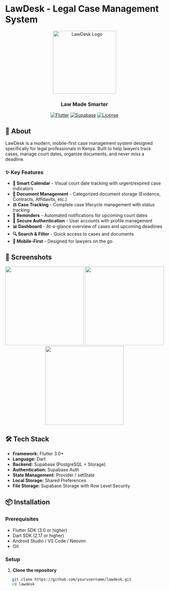# LawDesk - Legal Case Management System

<div align="center">
  <img src="assets/logo.png" alt="LawDesk Logo" width="200"/>
  
  ### Law Made Smarter
  
  [![Flutter](https://img.shields.io/badge/Flutter-3.0+-02569B?style=flat&logo=flutter)](https://flutter.dev)
  [![Supabase](https://img.shields.io/badge/Supabase-Backend-3ECF8E?style=flat&logo=supabase)](https://supabase.com)
  [![License](https://img.shields.io/badge/License-MIT-blue.svg)](LICENSE)
  
</div>

## 📱 About

LawDesk is a modern, mobile-first case management system designed specifically for legal professionals in Kenya. Built to help lawyers track cases, manage court dates, organize documents, and never miss a deadline.

### ✨ Key Features

- **📅 Smart Calendar** - Visual court date tracking with urgent/expired case indicators
- **📂 Document Management** - Categorized document storage (Evidence, Contracts, Affidavits, etc.)
- **⚖️ Case Tracking** - Complete case lifecycle management with status tracking
- **🔔 Reminders** - Automated notifications for upcoming court dates
- **🔐 Secure Authentication** - User accounts with profile management
- **📊 Dashboard** - At-a-glance overview of cases and upcoming deadlines
- **🔍 Search & Filter** - Quick access to cases and documents
- **📱 Mobile-First** - Designed for lawyers on the go

## 🚀 Screenshots

<div align="center">
  <img src="screenshots/dashboard.png" width="250" />
  <img src="screenshots/calendar.png" width="250" />
  <img src="screenshots/documents.png" width="250" />
</div>

## 🛠️ Tech Stack

- **Framework:** Flutter 3.0+
- **Language:** Dart
- **Backend:** Supabase (PostgreSQL + Storage)
- **Authentication:** Supabase Auth
- **State Management:** Provider / setState
- **Local Storage:** Shared Preferences
- **File Storage:** Supabase Storage with Row Level Security

## 📦 Installation

### Prerequisites

- Flutter SDK (3.0 or higher)
- Dart SDK (2.17 or higher)
- Android Studio / VS Code / Neovim
- Git

### Setup

1. **Clone the repository**
```bash
   git clone https://github.com/yourusername/lawdesk.git
   cd lawdesk
